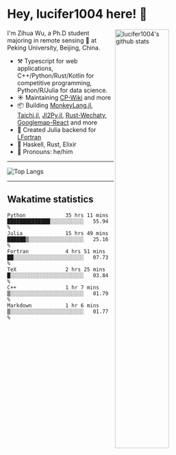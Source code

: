 # Hey, lucifer1004 here! :wave:

<img width="50%" align="right" alt="lucifer1004's github stats" src="https://github-readme-stats.vercel.app/api?username=lucifer1004&show_icons=true">

I'm Zihua Wu, a Ph.D student majoring in remote sensing :satellite: at Peking University, Beijing, China.

- :hammer_and_pick: Typescript for web applications, C++/Python/Rust/Kotlin for competitive programming, Python/R/Julia for data science.
- :sunny: Maintaining [CP-Wiki](https://cp-wiki.vercel.app) and more 
- :package: Building [MonkeyLang.jl](https://github.com/lucifer1004/MonkeyLang.jl), [Taichi.jl](https://github.com/lucifer1004/Taichi.jl), [Jl2Py.jl](https://github.com/lucifer1004/Jl2Py.jl), [Rust-Wechaty](https://github.com/wechaty/rust-wechaty), [Googlemap-React](https://github.com/googlemap-react/googlemap-react) and more
- :sparkler: Created Julia backend for [LFortran](https://github.com/lfortran/lfortran)
- :seedling: Haskell, Rust, Elixir
- :man: Pronouns: he/him

---

![Top Langs](https://github-readme-stats.vercel.app/api/top-langs/?username=lucifer1004&layout=compact)

---

## Wakatime statistics

<!--START_SECTION:waka-->

```text
Python             35 hrs 11 mins  ██████████████░░░░░░░░░░░   55.94 %
Julia              15 hrs 49 mins  ██████▒░░░░░░░░░░░░░░░░░░   25.16 %
Fortran            4 hrs 51 mins   ██░░░░░░░░░░░░░░░░░░░░░░░   07.73 %
TeX                2 hrs 25 mins   █░░░░░░░░░░░░░░░░░░░░░░░░   03.84 %
C++                1 hr 7 mins     ▒░░░░░░░░░░░░░░░░░░░░░░░░   01.79 %
Markdown           1 hr 6 mins     ▒░░░░░░░░░░░░░░░░░░░░░░░░   01.77 %
```

<!--END_SECTION:waka-->
